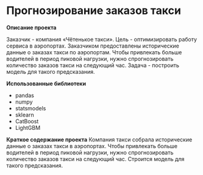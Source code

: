 # Прогнозирование заказов такси

**Описание проекта**

Заказчик - компания «Чётенькое такси».
Цель - оптимизировать работу сервиса в аэропортах.
Заказчиком предоставлены  исторические данные о заказах такси по аэропортам. 
Чтобы привлекать больше водителей в период пиковой нагрузки, нужно спрогнозировать количество заказов такси на следующий час.
Задача - построить модель для такого предсказания.

**Использованные библиотеки**
- pandas
- numpy
- statsmodels
- sklearn
- CatBoost
- LightGBM

**Краткое содержание проекта**
Компания такси собрала исторические данные о заказах такси в аэропортах. Чтобы привлекать больше водителей в период пиковой нагрузки, нужно спрогнозировать количество заказов такси на следующий час. Строится модель для такого предсказания.
